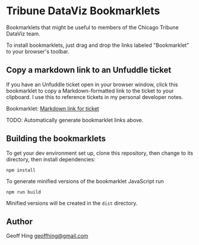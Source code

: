 Tribune DataViz Bookmarklets
============================

Bookmarklets that might be useful to members of the Chicago Tribune DataViz team.

To install bookmarklets, just drag and drop the links labeled "Bookmarklet" to your browser's toolbar.

Copy a markdown link to an Unfuddle ticket
------------------------------------------

If you have an Unfuddle ticket open in your browser window, click this bookmarklet to copy a Markdown-formatted link to the ticket to your clipboard.  I use this to reference tickets in my personal developer notes.

Bookmarklet: <a href='javascript:!function(document,window){var issueNumber=document.querySelector(".summary .number").textContent.trim(),title=document.querySelector(".summary .text-field-text").textContent.trim(),linkText=issueNumber+" "+title,url=document.location.href,markdown="["+linkText+"]("+url+")",dummy=document.createElement("div"),textContent=document.createTextNode(markdown),range=document.createRange();dummy.appendChild(textContent),document.body.appendChild(dummy),range.selectNode(textContent),window.getSelection().addRange(range),document.execCommand("copy"),window.getSelection().removeAllRanges(),document.body.removeChild(dummy)}(document,window);'>Markdown link for ticket</a>

TODO: Automatically generate bookmarklet links above.

Building the bookmarklets
-------------------------

To get your dev environment set up, clone this repository, then change to its directory, then install dependencies:

    npm install

To generate minified versions of the bookmarklet JavaScript run

    npm run build

Minified versions will be created in the `dist` directory.

Author
------

Geoff Hing <geoffhing@gmail.com>
